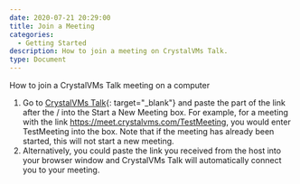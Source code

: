 ```yaml
---
date: 2020-07-21 20:29:00
title: Join a Meeting
categories:
  - Getting Started
description: How to join a meeting on CrystalVMs Talk.
type: Document
---
```


How to join a CrystalVMs Talk meeting on a computer

1. Go to&nbsp;[CrystalVMs Talk](https://meet.crystalvms.com){: target="_blank"}&nbsp;and paste the part of the link after the / into the Start a New Meeting box. For example, for a meeting with the link https://meet.crystalvms.com/TestMeeting, you would enter TestMeeting into the box. Note that if the meeting has already been started, this will not start a new meeting.
2. Alternatively, you could paste the link you received from the host into your browser window and CrystalVMs Talk will automatically connect you to your meeting.